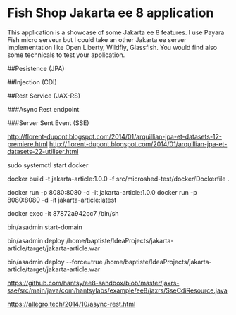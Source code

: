 # Fish Shop Jakarta ee 8 application

This application is a showcase of some Jakarta ee 8 features. 
I use Payara Fish micro serveur but I could take an other Jakarta ee server implementation like Open Liberty, Wildfly, Glassfish.
You would find also some technicals to test your application.

##Pesistence (JPA)

##Injection (CDI)

##Rest Service (JAX-RS)

###Async Rest endpoint

###Server Sent Event (SSE)


http://florent-dupont.blogspot.com/2014/01/arquillian-jpa-et-datasets-12-premiere.html
http://florent-dupont.blogspot.com/2014/01/arquillian-jpa-et-datasets-22-utiliser.html


sudo systemctl start docker

docker build -t jakarta-article:1.0.0 -f src/microshed-test/docker/Dockerfile .

docker run -p 8080:8080 -d -it jakarta-article:1.0.0
docker run -p 8080:8080 -d -it jakarta-article:latest

docker exec -it 87872a942cc7 /bin/sh

bin/asadmin start-domain

bin/asadmin deploy /home/baptiste/IdeaProjects/jakarta-article/target/jakarta-article.war

bin/asadmin deploy --force=true /home/baptiste/IdeaProjects/jakarta-article/target/jakarta-article.war

https://github.com/hantsy/ee8-sandbox/blob/master/jaxrs-sse/src/main/java/com/hantsylabs/example/ee8/jaxrs/SseCdiResource.java

https://allegro.tech/2014/10/async-rest.html
